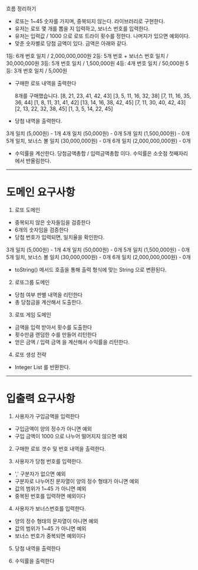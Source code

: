 흐름 정리하기

- 로또는 1~45 숫자를 가지며, 중복되지 않는다. 라이브러리로 구현한다.
- 유저는 로또 몇 개를 뽑을 지 입력하고, 보너스 번호를 입력한다.
- 유저는 입력값 / 1000 으로 로또 트라이 횟수를 정한다. 나머지가 있으면 예외이다.
- 맞춘 숫자별로 당첨 금액이 있다. 금액은 아래와 같다.

1등: 6개 번호 일치 / 2,000,000,000원
2등: 5개 번호 + 보너스 번호 일치 / 30,000,000원
3등: 5개 번호 일치 / 1,500,000원
4등: 4개 번호 일치 / 50,000원
5등: 3개 번호 일치 / 5,000원

- 구매한 로또 내역을 출력한다

  8개를 구매했습니다.
  [8, 21, 23, 41, 42, 43]
  [3, 5, 11, 16, 32, 38]
  [7, 11, 16, 35, 36, 44]
  [1, 8, 11, 31, 41, 42]
  [13, 14, 16, 38, 42, 45]
  [7, 11, 30, 40, 42, 43]
  [2, 13, 22, 32, 38, 45]
  [1, 3, 5, 14, 22, 45]

- 당첨 내역을 출력한다.

3개 일치 (5,000원) - 1개
4개 일치 (50,000원) - 0개
5개 일치 (1,500,000원) - 0개
5개 일치, 보너스 볼 일치 (30,000,000원) - 0개
6개 일치 (2,000,000,000원) - 0개

- 수익률을 계산한다. 당첨금액총합 / 입력금액총합 이다. 수익률은 소숫점 첫째자리에서 반올림한다.

---

# 도메인 요구사항

1. 로또 도메인

- 중복되지 않은 숫자들임을 검증한다
- 6개의 숫자임을 검증한다
- 당첨 번호가 입력되면, 일치율을 확인한다.

3개 일치 (5,000원) - 1개
4개 일치 (50,000원) - 0개
5개 일치 (1,500,000원) - 0개
5개 일치, 보너스 볼 일치 (30,000,000원) - 0개
6개 일치 (2,000,000,000원) - 0개

- toString() 메서드 호출을 통해 출력 형식에 맞는 String 으로 변환된다.

2. 로또그룹 도메인

- 당첨 여부 판별 내역을 리턴한다
- 총 당첨금을 계산해서 도출한다.

3. 로또 게임 도메인

- 금액을 입력 받아서 횟수를 도출한다
- 횟수만큼 랜덤한 수를 만들어 리턴한다
- 얻은 금액 / 입력 금액 을 계산해서 수익률을 리턴한다.

4. 로또 생성 전략

- Integer List 를 반환한다.

---

# 입출력 요구사항

1. 사용자가 구입금액을 입력한다
- 구입금액이 양의 정수가 아니면 예외
- 구입 금액이 1000 으로 나누어 떨어지지 않으면 예외

2. 구매한 로또 갯수 및 번호 내역을 출력한다.

3. 사용자가 당첨 번호를 입력한다.
- ',' 구분자가 없으면 예외
- 구분자로 나누어진 문자열이 양의 정수 형태가 아니면 예외
- 값의 범위가 1~45 가 아니면 예외
- 중복된 번호를 입력하면 예외이다

4. 사용자가 보너스번호를 입력한다.
- 양의 정수 형태의 문자열이 아니면 예외
- 값의 범위가 1~45 가 아니면 예외
- 보너스 번호가 중복되면 예외이다

5. 당첨 내역을 출력한다

6. 수익률을 출력한다

